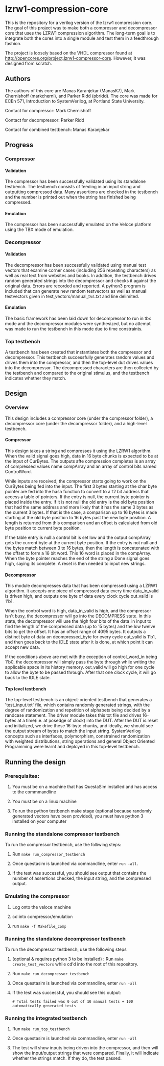 # lzrw1-compression-core
This is the repository for a verilog version of the lzrw1 compression core. The goal of this project was to make both a compressor and decompressor core that uses the LZRW1 compression algorithm. The long-term goal is to integrate both the cores into a single module and test them in a feedthrough fashion.

The project is loosely based on the VHDL compressor found at http://opencores.org/project,lzrw1-compressor-core. However, it was designed from scratch.


## Authors

The authors of this core are Manas Karanjekar (ManasK7), Mark Chernishoff (markcherni), and Parker Ridd (pbridd). The core was made for ECEn 571, Introduction to SystemVerilog, at Portland State University.

Contact for compressor: Mark Chernishoff

Contact for decompressor: Parker Ridd

Contact for combined testbench: Manas Karanjekar


## Progress

### Compressor

#### Validation

The compressor has been successfully validated using its standalone testbench. The testbench consists of feeding in an input string and outputting compressed data. Many assertions are checked in the testbench and the number is printed out when the string has finished being compressed.

#### Emulation
The compressor has been successfully emulated on the Veloce platform using the TBX mode of emulation.

### Decompressor

#### Validation

The decompressor has been successfully validated using manual test vectors that examine corner cases (including 256 repeating characters) as well as real text from websites and books. In addition, the testbench drives random generated strings into the decompressor and checks it against the original data. Errors are recorded and reported. A python3 program is included that can generate new random testvectors as well as manual testvectors given in test_vectors/manual_tvs.txt and line delimited.

#### Emulation

The basic framework has been laid down for decompressor to run in tbx mode and the decompressor modules were synthesized, but no attempt was made to run the testbench in this mode due to time constraints. 

### Top testbench

A testbench has been created that instantiates both the compressor and decompressor. This testbench successfully generates random values and drives them into the compressor, and then the top-level dut drives values into the decompressor. The decompressed characters are then collected by the testbench and compared to the original stimulus, and the testbench indicates whether they match.

## Design

### Overview

This design includes a compressor core (under the compressor folder), a decompressor core (under the decompressor folder), and a high-level testbench.

#### Compressor

This design takes a string and compresses it using the LZRW1 algorithm. When the valid signal goes high,
data in 16 byte chunks is expected to be at the input of CurBytes. The outputs afte compression completes
is an array of compressed values name compArray and an array of control bits named ControlWord.

While inputs are received, the compressor starts going to work on the CurBytes being fed into the input. 
The first 3 bytes starting at the char byte pointer are fed into the hash function to convert to a 12 bit 
address that access a table of pointers. If the entry is null, the current byte pointer is placed inside the
entry. If it is not null the old entry is the old byte position that had the same address and more likely that
it has the same 3 bytes as the current 3 bytes. If that is the case, a comparison up to 16 bytes is made starting
at the old byte position to 16 bytes past the new byte position. A length is returned from this comparison and an 
offset is calculated from old byte position to current byte position. 

If the table entry is null a control bit is set low and the output compArray gets the current byte at the current
byte position. If the entry is not null and the bytes match between 3 to 16 bytes, then the length is concatenated 
with the offset to form a 16 bit word. This 16 word is placed in the compArray. When the byte pointer reaches the end 
of the string a Done signal goes high, saying its complete. A reset is then needed to input new strings.

#### Decompressor

This module decompresses data that has been compressed using a LZRW1 algorithm. It accepts one piece of
compressed data every time data_in_valid is driven high, and outputs one byte of data every clock cycle
out_valid is 1'b1. 

When the control word is high, data_in_valid is high, and the compressor isn't busy, the decompressor
will go into the DECOMPRESS state. In this state, the decompressor will use the high four bits of the
data_in input to find the length of the compressed data (up to 15 bytes) and the low twelve bits to 
get the offset. It has an offset range of 4095 bytes. It outputs a distinct byte of data on deompressed_byte
for every cycle out_valid is 1'b1, and then goes back to the IDLE state after it is done, at which point
it can accept new data.

If the conditions above are met with the exception of control_word_in being 1'b0, the decompressor will simply
pass the byte through while writing the applicable space in its history memory. out_valid will go high for one
cycle to allow the byte to be passed through. After that one clock cycle, it will go back to the IDLE state.

#### Top level testbench

The top-level testbench is an object-oriented testbench that generates a 'test_input.txt' file, which contains randomly generated strings, with the degree of randomization and repetition of alphabets being decided by a randcase statement.  The driver module takes this txt file and drives 16-bytes at a time(i.e. at posedge of clock) into the DUT. After the DUT is reset and initialized, we drive these 16-byte chunks, and ideally, we should see the output stream of bytes to match the input string. SystemVerilog concepts such as interfaces, polymorphism, constrained randomization with weighted distributions, string operations and general Object Oriented Programming were learnt and deployed in this top-level testbench.

## Running the design

### Prerequisites:

1. You must be on a machine that has QuestaSim installed and has access to the commmandline

2. You must be on a linux machine

3. To run the python testbench make stage (optional because randomly generated vectors have been provided), you must have python 3 installed on your computer

### Running the standalone compressor testbench

To run the compressor testbench, use the folliwing steps:

1. Run `make run_compressor_testbench`

2. Once questasim is launched via commandline, enter `run -all`.

3. If the test was successful, you should see output that contains the number of assertions checked, the input string, and the compressed output.

### Emulating the compressor

1. Log onto the veloce machine

2. cd into compressor/emulation

3. run `make -f Makefile_comp`

### Running the standalone decompressor testbench

To run the decompressor testbench, use the following steps

1. (optional & requires python 3 to be installed)
 : Run `make create_test_vectors` while cd'd into the root of this repository.

2. Run `make run_decompressor_testbench`

3. Once questasim is launched via commandline, enter `run -all` 

4. If the test was successful, you should see this output:

	```# Total tests failed was 0 out of 10 manual tests + 100 automatically generated tests```

### Running the integrated testbench

1. Run `make run_top_testbench`

2. Once questasim is launched via commandline, enter `run -all`

3. The test will show inputs being driven into the compressor, and then will show the input/output strings that were compared. Finally, it will indicate whether the strings match. If they do, the test passed.